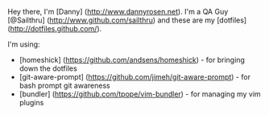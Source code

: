 Hey there, I'm [Danny] (http://www.dannyrosen.net). I'm a QA Guy [@Sailthru] (http://www.github.com/sailthru) and these are my [dotfiles] (http://dotfiles.github.com/).

I'm using:

* 	[homeshick] (https://github.com/andsens/homeshick) - for bringing down the dotfiles
*	[git-aware-prompt] (https://github.com/jimeh/git-aware-prompt) - for bash prompt git awareness
*	[bundler] (https://github.com/tpope/vim-bundler) - for managing my vim plugins
